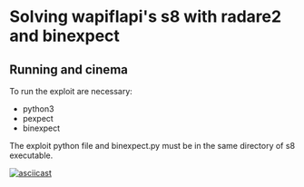 # Solving wapiflapi's s8 with radare2 and binexpect


## Running and cinema

To run the exploit are necessary:

* python3
* pexpect
* binexpect

The exploit python file and binexpect.py must be in the same directory of s8 executable.

[![asciicast](https://asciinema.org/a/80k3qx7i05psgvmqo8sy9ba90.png)](https://asciinema.org/a/80k3qx7i05psgvmqo8sy9ba90)
